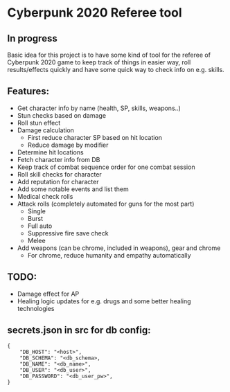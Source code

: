 # Cyberpunk 2020 Referee tool 

## In progress

Basic idea for this project is to have some kind of tool for
the referee of Cyberpunk 2020 game to keep track of things
in easier way, roll results/effects quickly and
have some quick way to check info on e.g. skills.

## Features:

- Get character info by name (health, SP, skills, weapons..)
- Stun checks based on damage
- Roll stun effect
- Damage calculation
    * First reduce character SP based on hit location
    * Reduce damage by modifier
- Determine hit locations
- Fetch character info from DB
- Keep track of combat sequence order for one combat session
- Roll skill checks for character
- Add reputation for character
- Add some notable events and list them
- Medical check rolls
- Attack rolls (completely automated for guns for the most part)
  * Single
  * Burst
  * Full auto
  * Suppressive fire save check
  * Melee
- Add weapons (can be chrome, included in weapons), gear and chrome
    * For chrome, reduce humanity and empathy automatically

## TODO:
- Damage effect for AP 
- Healing logic updates for e.g. drugs and some better healing technologies

## secrets.json in src for db config:
```
{
    "DB_HOST": "<host>",
    "DB_SCHEMA": "<db_schema>,
    "DB_NAME": "<db_name>",
    "DB_USER": "<db_user>",
    "DB_PASSWORD": "<db_user_pw>",
}
```